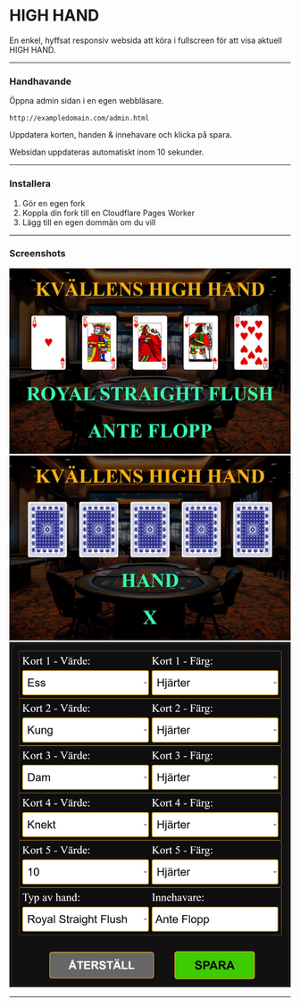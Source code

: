 # HIGH HAND

En enkel, hyffsat responsiv websida att köra i fullscreen för att visa aktuell HIGH HAND.

___
### Handhavande

Öppna admin sidan i en egen webbläsare.

```
http://exampledomain.com/admin.html
```

Uppdatera korten, handen & innehavare och klicka på spara.

Websidan uppdateras automatiskt inom 10 sekunder.
___

### Installera

1. Gör en egen fork
2. Koppla din fork till en Cloudflare Pages Worker
3. Lägg till en egen dommän om du vill
___
### Screenshots
![hh aktuell](screenshots/hh-aktuell.jpg)
![hh pre](screenshots/hh-pre.jpg)
![hh admin](screenshots/hh-admin.jpg)
___
